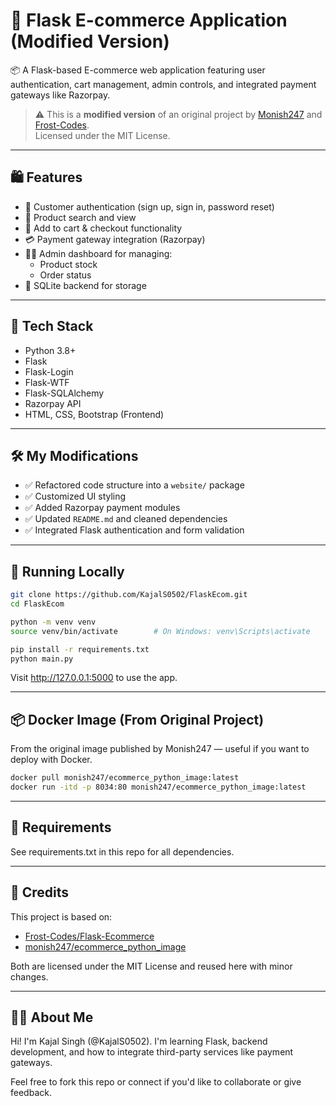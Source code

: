 # 🛒 Flask E-commerce Application (Modified Version) 

📦 A Flask-based E-commerce web application featuring user authentication, cart management, admin controls, and integrated payment gateways like Razorpay.

> ⚠️ This is a **modified version** of an original project by [Monish247](https://hub.docker.com/r/monish247/ecommerce_python_image) and [Frost-Codes](https://github.com/Frost-Codes/Flask-Ecommerce).  
> Licensed under the MIT License.

---

## 🛍️ Features

- 👤 Customer authentication (sign up, sign in, password reset)
- 🔎 Product search and view
- 🛒 Add to cart & checkout functionality
- 💳 Payment gateway integration (Razorpay)
- 🧑‍💼 Admin dashboard for managing:
  - Product stock
  - Order status
- 📄 SQLite backend for storage

---

## 🧰 Tech Stack

- Python 3.8+
- Flask
- Flask-Login
- Flask-WTF
- Flask-SQLAlchemy
- Razorpay API
- HTML, CSS, Bootstrap (Frontend)

---

## 🛠️ My Modifications

- ✅ Refactored code structure into a `website/` package
- ✅ Customized UI styling
- ✅ Added Razorpay payment modules
- ✅ Updated `README.md` and cleaned dependencies
- ✅ Integrated Flask authentication and form validation

---

## 🚀 Running Locally

```bash
git clone https://github.com/KajalS0502/FlaskEcom.git
cd FlaskEcom

python -m venv venv
source venv/bin/activate        # On Windows: venv\Scripts\activate

pip install -r requirements.txt
python main.py
```
Visit http://127.0.0.1:5000 to use the app.

---
## 📦 Docker Image (From Original Project)

From the original image published by Monish247 — useful if you want to deploy with Docker.

```bash
docker pull monish247/ecommerce_python_image:latest  
docker run -itd -p 8034:80 monish247/ecommerce_python_image:latest
```

---
## 🧾 Requirements

See requirements.txt in this repo for all dependencies.

---
## 📌 Credits

This project is based on:

- [Frost-Codes/Flask-Ecommerce](https://github.com/Frost-Codes/Flask-Ecommerce)  
- [monish247/ecommerce_python_image](https://hub.docker.com/r/monish247/ecommerce_python_image)

Both are licensed under the MIT License and reused here with minor changes.

---
## 🙋‍♀️ About Me
Hi! I'm Kajal Singh (@KajalS0502). I'm learning Flask, backend development, and how to integrate third-party services like payment gateways.

Feel free to fork this repo or connect if you'd like to collaborate or give feedback.
